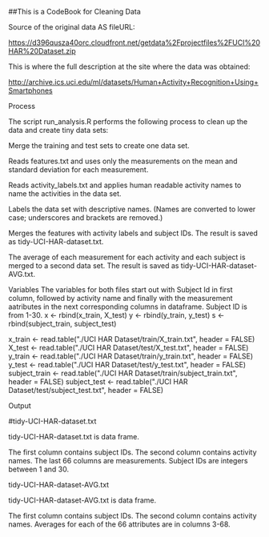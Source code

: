 ##This is a CodeBook for Cleaning Data


Source of the original data AS fileURL:

https://d396qusza40orc.cloudfront.net/getdata%2Fprojectfiles%2FUCI%20HAR%20Dataset.zip

This is where the full description at the site where the data was obtained:

http://archive.ics.uci.edu/ml/datasets/Human+Activity+Recognition+Using+Smartphones

Process

The script run_analysis.R performs the following process to clean up the data and create tiny data sets:

Merge the training and test sets to create one data set.

Reads features.txt and uses only the measurements on the mean and standard deviation for each measurement.

Reads activity_labels.txt and applies human readable activity names to name the activities in the data set.

Labels the data set with descriptive names. (Names are converted to lower case; underscores and brackets are removed.)

Merges the features with activity labels and subject IDs. The result is saved as tidy-UCI-HAR-dataset.txt.

The average of each measurement for each activity and each subject is merged to a second data set. The result is saved as tidy-UCI-HAR-dataset-AVG.txt.

Variables
The variables for both files start out with Subject Id in first column, followed by activity name and finally with the measurement aatributes in the next corresponding columns in dataframe.
Subject ID is from 1-30.
x <- rbind(x_train, X_test)
y <- rbind(y_train, y_test)
s <- rbind(subject_train, subject_test)

x_train <- read.table("./UCI HAR Dataset/train/X_train.txt", header = FALSE)
X_test <- read.table("./UCI HAR Dataset/test/X_test.txt", header = FALSE)
y_train <- read.table("./UCI HAR Dataset/train/y_train.txt", header = FALSE)
y_test <- read.table("./UCI HAR Dataset/test/y_test.txt", header = FALSE)
subject_train <- read.table("./UCI HAR Dataset/train/subject_train.txt", header = FALSE)
subject_test <- read.table("./UCI HAR Dataset/test/subject_test.txt", header = FALSE)

Output

#tidy-UCI-HAR-dataset.txt

tidy-UCI-HAR-dataset.txt is data frame.

The first column contains subject IDs.
The second column contains activity names.
The last 66 columns are measurements.
Subject IDs are integers between 1 and 30.


tidy-UCI-HAR-dataset-AVG.txt

tidy-UCI-HAR-dataset-AVG.txt is data frame.

The first column contains subject IDs.
The second column contains activity names.
Averages for each of the 66 attributes are in columns 3-68.
